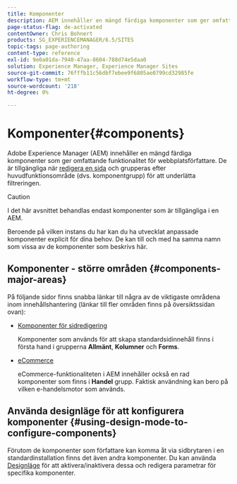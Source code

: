 ```yaml
---
title: Komponenter
description: AEM innehåller en mängd färdiga komponenter som ger omfattande funktionalitet för webbplatsförfattare.
page-status-flag: de-activated
contentOwner: Chris Bohnert
products: SG_EXPERIENCEMANAGER/6.5/SITES
topic-tags: page-authoring
content-type: reference
exl-id: 9e0a01da-7940-47aa-8604-788d74e5daa0
solution: Experience Manager, Experience Manager Sites
source-git-commit: 76fffb11c56dbf7ebee9f6805ae0799cd32985fe
workflow-type: tm+mt
source-wordcount: '218'
ht-degree: 0%

---
```


# Komponenter{#components}

Adobe Experience Manager (AEM) innehåller en mängd färdiga komponenter som ger omfattande funktionalitet för webbplatsförfattare. De är tillgängliga när [redigera en sida](/help/sites-classic-ui-authoring/classic-page-author-edit-content.md) och grupperas efter huvudfunktionsområde (dvs. komponentgrupp) för att underlätta filtreringen.

>[!CAUTION]
>
>I det här avsnittet behandlas endast komponenter som är tillgängliga i en AEM.
>
>Beroende på vilken instans du har kan du ha utvecklat anpassade komponenter explicit för dina behov. De kan till och med ha samma namn som vissa av de komponenter som beskrivs här.

## Komponenter - större områden {#components-major-areas}

På följande sidor finns snabba länkar till några av de viktigaste områdena inom innehållshantering (länkar till fler områden finns på översiktssidan ovan):

* [Komponenter för sidredigering](/help/sites-classic-ui-authoring/classic-page-author-edit-mode.md)

  Komponenter som används för att skapa standardsidinnehåll finns i första hand i grupperna **Allmänt**, **Kolumner** och **Forms**.

* [eCommerce](/help/commerce/cif-classic/administering/ecommerce.md)

  eCommerce-funktionaliteten i AEM innehåller också en rad komponenter som finns i **Handel** grupp. Faktisk användning kan bero på vilken e-handelsmotor som används.

## Använda designläge för att konfigurera komponenter {#using-design-mode-to-configure-components}

Förutom de komponenter som författare kan komma åt via sidbrytaren i en standardinstallation finns det även andra komponenter. Du kan använda [Designläge](/help/sites-classic-ui-authoring/classic-page-author-design-mode.md#enable-disable-components) för att aktivera/inaktivera dessa och redigera parametrar för specifika komponenter.
